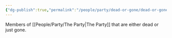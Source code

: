 ```yaml
---
{"dg-publish":true,"permalink":"/people/party/dead-or-gone/dead-or-gone/"}
---
```


Members of [[People/Party/The Party\|The Party]] that are either dead or just gone.
